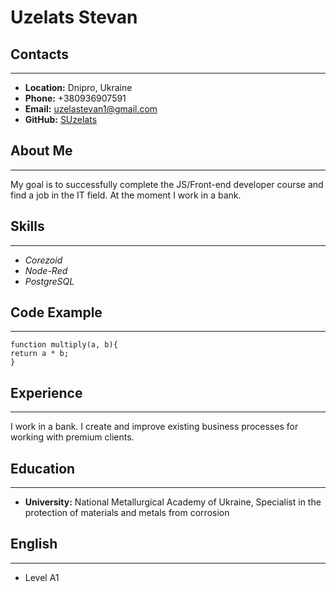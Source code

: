 # **Uzelats Stevan**
## **Contacts**
---
* **Location:** Dnipro, Ukraine
* **Phone:** +380936907591
* **Email:** uzelastevan1@gmail.com
* **GitHub:** [SUzelats](https://github.com/SUzelats "Описание")
## **About Me**
---  
My goal is to successfully complete the JS/Front-end developer course and find a job in the IT field. At the moment I work in a bank.
## **Skills**
---
* *Corezoid*
* *Node-Red*
* *PostgreSQL*
## **Code Example**
---
```
function multiply(a, b){
return a * b;
}
```
## **Experience**
---
I work in a bank. I create and improve existing business processes for working with premium clients.
## **Education**
---
* **University:** National Metallurgical Academy of Ukraine, Specialist in the protection of materials and metals from corrosion
## **English**
---
* Level A1